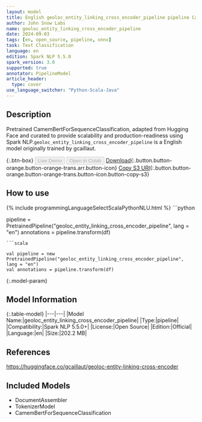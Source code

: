 ```yaml
---
layout: model
title: English geoloc_entity_linking_cross_encoder_pipeline pipeline CamemBertForSequenceClassification from gcaillaut
author: John Snow Labs
name: geoloc_entity_linking_cross_encoder_pipeline
date: 2024-09-03
tags: [en, open_source, pipeline, onnx]
task: Text Classification
language: en
edition: Spark NLP 5.5.0
spark_version: 3.0
supported: true
annotator: PipelineModel
article_header:
  type: cover
use_language_switcher: "Python-Scala-Java"
---
```


## Description

Pretrained CamemBertForSequenceClassification, adapted from Hugging Face and curated to provide scalability and production-readiness using Spark NLP.`geoloc_entity_linking_cross_encoder_pipeline` is a English model originally trained by gcaillaut.

{:.btn-box}
<button class="button button-orange" disabled>Live Demo</button>
<button class="button button-orange" disabled>Open in Colab</button>
[Download](https://s3.amazonaws.com/auxdata.johnsnowlabs.com/public/models/geoloc_entity_linking_cross_encoder_pipeline_en_5.5.0_3.0_1725325593991.zip){:.button.button-orange.button-orange-trans.arr.button-icon}
[Copy S3 URI](s3://auxdata.johnsnowlabs.com/public/models/geoloc_entity_linking_cross_encoder_pipeline_en_5.5.0_3.0_1725325593991.zip){:.button.button-orange.button-orange-trans.button-icon.button-copy-s3}

## How to use



<div class="tabs-box" markdown="1">
{% include programmingLanguageSelectScalaPythonNLU.html %}
```python

pipeline = PretrainedPipeline("geoloc_entity_linking_cross_encoder_pipeline", lang = "en")
annotations =  pipeline.transform(df)   

```
```scala

val pipeline = new PretrainedPipeline("geoloc_entity_linking_cross_encoder_pipeline", lang = "en")
val annotations = pipeline.transform(df)

```
</div>

{:.model-param}
## Model Information

{:.table-model}
|---|---|
|Model Name:|geoloc_entity_linking_cross_encoder_pipeline|
|Type:|pipeline|
|Compatibility:|Spark NLP 5.5.0+|
|License:|Open Source|
|Edition:|Official|
|Language:|en|
|Size:|202.2 MB|

## References

https://huggingface.co/gcaillaut/geoloc-entity-linking-cross-encoder

## Included Models

- DocumentAssembler
- TokenizerModel
- CamemBertForSequenceClassification